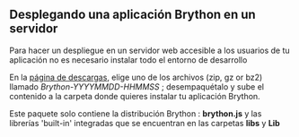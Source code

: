Desplegando una aplicación Brython en un servidor
--------------------------------------------------------

Para hacer un despliegue en un servidor web accesible a los usuarios de tu aplicación no es necesario instalar todo el entorno de desarrollo

En la [página de descargas](https://bitbucket.org/olemis/brython/downloads), elige uno de los archivos (zip, gz or bz2) llamado _Brython-YYYYMMDD-HHMMSS_ ; desempaquétalo y sube el contenido a la carpeta donde quieres instalar tu aplicación Brython. 

Este paquete solo contiene la distribución Brython : __brython.js__ y las librerías 'built-in' integradas que se encuentran en las carpetas __libs__ y __Lib__
